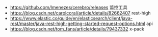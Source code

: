 * https://github.com/lmenezes/cerebro/releases 监控工具
* https://blog.csdn.net/carolcoral/article/details/82662407 rest-high
* https://www.elastic.co/guide/en/elasticsearch/client/java-rest/master/java-rest-high-getting-started-request-options.html api
* https://blog.csdn.net/tom_fans/article/details/79437332 x-pack